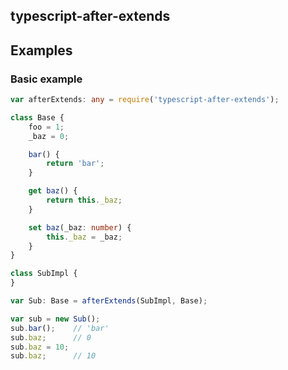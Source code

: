 typescript-after-extends
------------------------

## Examples
### Basic example

```ts
var afterExtends: any = require('typescript-after-extends');

class Base {
    foo = 1;
    _baz = 0;

    bar() {
        return 'bar';
    }

    get baz() {
        return this._baz;
    }

    set baz(_baz: number) {
        this._baz = _baz;
    }
}

class SubImpl {
}

var Sub: Base = afterExtends(SubImpl, Base);

var sub = new Sub();
sub.bar();    // 'bar'
sub.baz;      // 0
sub.baz = 10;
sub.baz;      // 10
```
